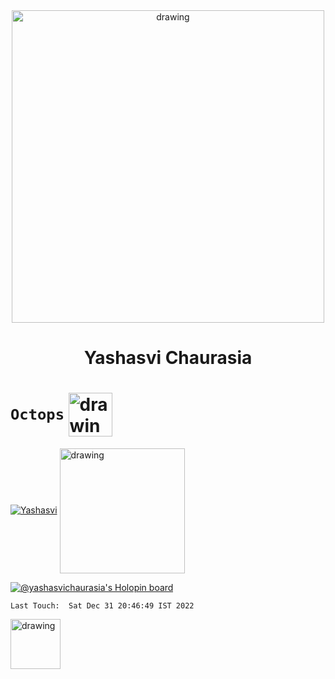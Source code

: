 
<div align="center">
<img align="center" src="https://rook.io/images/index-what-is-rook.svg" alt="drawing" width="500"/>
<h1>Yashasvi Chaurasia</h1> 
</div>

# `Octops` <img align="center" src="https://github.githubassets.com/images/mona-loading-default.gif" alt="drawing" width="70"/>

[![Yashasvi](https://github-readme-stats.vercel.app/api?username=YashasviChaurasia&show_icons=true&theme=merko&count_private=true)](https://github.com/anuraghazra/github-readme-stats) <img align="center" src="https://rook.io/images/index-hero.svg" alt="drawing" width="200"/>

[![@yashasvichaurasia's Holopin board](https://holopin.me/yashasvichaurasia)](https://holopin.io/@yashasvichaurasia)

    Last Touch:  Sat Dec 31 20:46:49 IST 2022
    
<img align="center" src="https://go.dev/images/gophers/pilot-bust.svg" alt="drawing" width="80"/>

